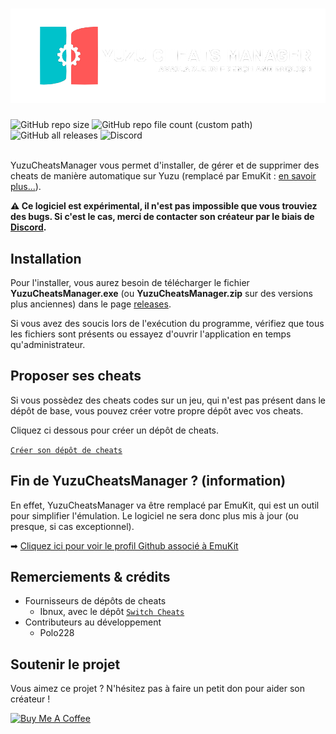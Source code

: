 <a href="https://www.yuzucheatsmanager.tk" target="_blank"><h1><img src="img/banner.png"></h1></a>
<div align="left">
<img alt="GitHub repo size" src="https://img.shields.io/github/repo-size/Luckyluka17/YuzuCheatsManager">
<img alt="GitHub repo file count (custom path)" src="https://img.shields.io/github/directory-file-count/Luckyluka17/YuzuCheatsManager/Languages?label=available %20languages">
<img alt="GitHub all releases" src="https://img.shields.io/github/downloads/Luckyluka17/YuzuCheatsManager/total">
<img alt="Discord" src="https://img.shields.io/discord/1017472968395329547?label=discord">
</div>
<br>

YuzuCheatsManager vous permet d'installer, de gérer et de supprimer des cheats de manière automatique sur Yuzu (remplacé par EmuKit : [en savoir plus...]()). 

**⚠️ Ce logiciel est expérimental, il n'est pas impossible que vous trouviez des bugs. Si c'est le cas, merci de contacter son créateur par le biais de [Discord](https://discord.gg/KvjkS3P3Gh).**

## Installation
Pour l'installer, vous aurez besoin de télécharger le fichier **YuzuCheatsManager.exe** (ou **YuzuCheatsManager.zip** sur des versions plus anciennes) dans le page [releases](https://github.com/Luckyluka17/YuzuCheatsManager/releases).

Si vous avez des soucis lors de l'exécution du programme, vérifiez que tous les fichiers sont présents ou essayez d'ouvrir l'application en temps qu'administrateur.

## Proposer ses cheats
Si vous possèdez des cheats codes sur un jeu, qui n'est pas présent dans le dépôt de base, vous pouvez créer votre propre dépôt avec vos cheats.

Cliquez ci dessous pour créer un dépôt de cheats.

[`Créer son dépôt de cheats`](https://github.com/Luckyluka17/YCM-Server-Template/fork)

## Fin de YuzuCheatsManager ? (information)
En effet, YuzuCheatsManager va être remplacé par EmuKit, qui est un outil pour simplifier l'émulation. Le logiciel ne sera donc plus mis à jour (ou presque, si cas exceptionnel).

➡ [Cliquez ici pour voir le profil Github associé à EmuKit](https://github.com/EmuKit23)





## Remerciements & crédits
- Fournisseurs de dépôts de cheats
    - Ibnux, avec le dépôt [`Switch Cheats`](https://github.com/ibnux/switch-cheat)
- Contributeurs au développement
    - Polo228

## Soutenir le projet
Vous aimez ce projet ? N'hésitez pas à faire un petit don pour aider son créateur !

<a href="https://www.buymeacoffee.com/luckyluka17" target="_blank"><img src="https://cdn.buymeacoffee.com/buttons/v2/default-yellow.png" alt="Buy Me A Coffee" style="height: 40px !important;width: 150px !important;" ></a>
